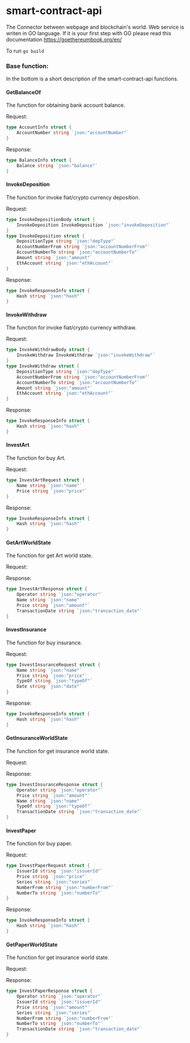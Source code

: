 # smart-contract-api
The Connector between webpage and blockchain's world.
Web service is writen in GO language. 
If it is your first step with GO please read this documentation https://goethereumbook.org/en/



To run `go build`


### Base function:
In the bottom is a short description of the smart-contract-api functions.
#### GetBalanceOf
The function for obtaining bank account balance.

Request:
```go
type AccountInfo struct {
	AccountNumber string `json:"accountNumber"`
}
```
Response:
```go
type BalanceInfo struct {
	Balance string `json:"balance"`
}
```

#### InvokeDeposition
The function for invoke fiat/crypto currency deposition.

Request:
```go
type InvokeDepositionBody struct {
	InvokeDeposition InvokeDeposition `json:"invokeDeposition"`
}
type InvokeDeposition struct {
	DepositionType string `json:"depType"`
	AccountNumberFrom string `json:"accountNumberFrom"`
	AccountNumberTo string `json:"accountNumberTo"`
	Amount string `json:"amount"`
	EthAccount string `json:"ethAccount"`
}
```
Response:
```go
type InvokeResponseInfo struct {
	Hash string `json:"hash"`
}
```
#### InvokeWithdraw
The function for invoke fiat/crypto currency withdraw.

Request:
```go
type InvokeWithdrawBody struct {
	InvokeWithdraw InvokeWithdraw `json:"invokeWithdraw"`
}
type InvokeWithdraw struct {
	DepositionType string `json:"depType"`
	AccountNumberFrom string `json:"accountNumberFrom"`
	AccountNumberTo string `json:"accountNumberTo"`
	Amount string `json:"amount"`
	EthAccount string `json:"ethAccount"`
}
```
Response:
```go
type InvokeResponseInfo struct {
	Hash string `json:"hash"`
}
```

#### InvestArt
The function for buy Art.

Request:
```go
type InvestArtRequest struct {
	Name string `json:"name"`
	Price string `json:"price"`
}
```
Response:
```go
type InvokeResponseInfo struct {
	Hash string `json:"hash"`
}
```

#### GetArtWorldState
The function for get Art world state.

Request:

Response:
```go
type InvestArtResponse struct {
	Operator string `json:"operator"`
	Name string `json:"name"`
	Price string `json:"amount"`
	TransactionDate string `json:"transaction_date"`
}
```


#### InvestInsurance
The function for buy insurance.

Request:
```go
type InvestInsuranceRequest struct {
	Name string `json:"name"`
	Price string `json:"price"`
	TypeOf string `json:"typeOf"`
	Date string `json:"date"`
}
```

Response:
```go
type InvokeResponseInfo struct {
	Hash string `json:"hash"`
}
```

#### GetInsuranceWorldState
The function for get insurance world state.

Request:

Response:
```go
type InvestInsuranceResponse struct {
	Operator string `json:"operator"`
	Price string `json:"amount"`
	Name string `json:"name"`
	TypeOf string `json:"typeOf"`
	TransactionDate string `json:"transaction_date"`
}
```

#### InvestPaper
The function for buy paper.

Request:
```go
type InvestPaperRequest struct {
	IssuerId string `json:"issuerId"`
	Price string `json:"price"`
	Series string `json:"series"`
	NumberFrom string `json:"numberFrom"`
	NumberTo string `json:"numberTo"`
}
```

Response:
```go
type InvokeResponseInfo struct {
	Hash string `json:"hash"`
}
```

#### GetPaperWorldState
The function for get insurance world state.

Request:

Response:
```go
type InvestPaperResponse struct {
	Operator string `json:"operator"`
	IssuerId string `json:"issuerId"`
	Price string `json:"amount"`
	Series string `json:"series"`
	NumberFrom string `json:"numberFrom"`
	NumberTo string `json:"numberTo"`
	TransactionDate string `json:"transaction_date"`
}
```












